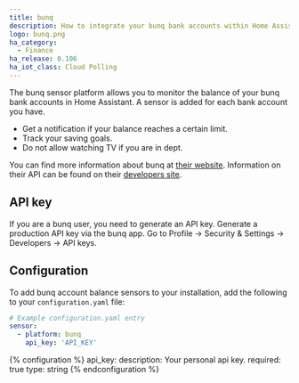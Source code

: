 ```yaml
---
title: bunq
description: How to integrate your bunq bank accounts within Home Assistant.
logo: bunq.png
ha_category:
  - Finance
ha_release: 0.106
ha_iot_class: Cloud Polling
---
```


The bunq sensor platform allows you to monitor the balance of your bunq bank accounts in Home Assistant. A sensor is added for each bank account you have.

* Get a notification if your balance reaches a certain limit.
* Track your saving goals.
* Do not allow watching TV if you are in dept.

You can find more information about bunq at [their website](https://www.bunq.com). Information on their API can be found on their [developers site](https://doc.bunq.com).

## API key

If you are a bunq user, you need to generate an API key. Generate a production API key via the bunq app. Go to Profile → Security & Settings → Developers → API keys.

## Configuration

To add bunq account balance sensors to your installation, add the following to your `configuration.yaml` file:

```yaml
# Example configuration.yaml entry
sensor:
  - platform: bunq
    api_key: 'API_KEY'
```

{% configuration %}
api_key:
  description: Your personal api key.
  required: true
  type: string
{% endconfiguration %}
